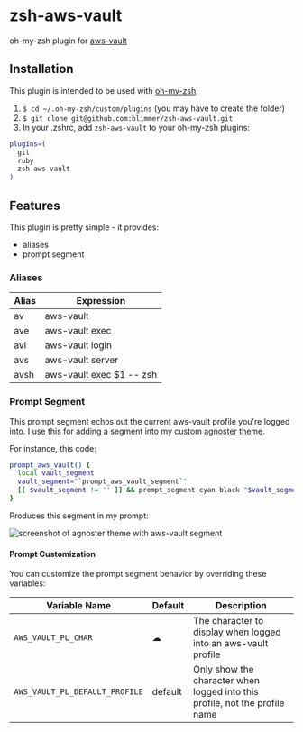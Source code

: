 # zsh-aws-vault
oh-my-zsh plugin for [aws-vault](https://github.com/99designs/aws-vault)

## Installation

This plugin is intended to be used with
[oh-my-zsh](https://github.com/robbyrussell/oh-my-zsh).

1. `$ cd ~/.oh-my-zsh/custom/plugins` (you may have to create the folder)
2. `$ git clone git@github.com:blimmer/zsh-aws-vault.git`
3. In your .zshrc, add `zsh-aws-vault` to your oh-my-zsh plugins:

  ```bash
  plugins=(
    git
    ruby
    zsh-aws-vault
  )
  ```

## Features

This plugin is pretty simple - it provides:
  - aliases
  - prompt segment

### Aliases

| Alias | Expression               |
|-------|--------------------------|
| av    | aws-vault                |
| ave   | aws-vault exec           |
| avl   | aws-vault login          |
| avs   | aws-vault server         |
| avsh  | aws-vault exec $1 -- zsh |

### Prompt Segment

This prompt segment echos out the current aws-vault profile you're logged into.
I use this for adding a segment into my custom
[agnoster theme](https://github.com/agnoster/agnoster-zsh-theme/blob/master/agnoster.zsh-theme).

For instance, this code:
```bash
prompt_aws_vault() {
  local vault_segment
  vault_segment="`prompt_aws_vault_segment`"
  [[ $vault_segment != '' ]] && prompt_segment cyan black "$vault_segment"
}
```

Produces this segment in my prompt:

![screenshot of agnoster theme with aws-vault segment](https://i.imgur.com/BLE0QXg.png)

#### Prompt Customization
You can customize the prompt segment behavior by overriding these variables:

| Variable Name                  | Default | Description                                                                 |
|--------------------------------|---------|-----------------------------------------------------------------------------|
| `AWS_VAULT_PL_CHAR`            | ☁       | The character to display when logged into an aws-vault profile              |
| `AWS_VAULT_PL_DEFAULT_PROFILE` | default | Only show the character when logged into this profile, not the profile name |
